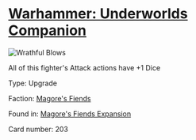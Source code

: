 # [Warhammer: Underworlds Companion](https://guidokessels.github.io/wh-underworlds)

  

![Wrathful Blows](https://warhammerunderworlds.com/wp-content/uploads/sites/6/2018/03/203_ENG.png)

All of this fighter's Attack actions have +1 Dice

Type: Upgrade

Faction: [Magore's Fiends](https://guidokessels.github.io/wh-underworlds/factions/magores-fiends)

Found in: [Magore's Fiends Expansion](https://guidokessels.github.io/wh-underworlds/locations/magores-fiends-expansion)

Card number: 203
